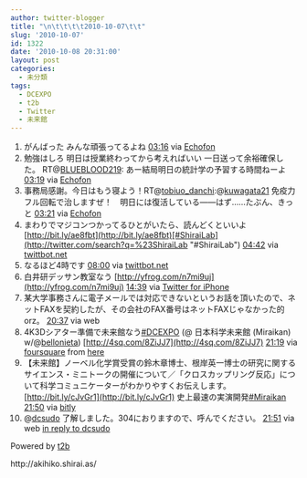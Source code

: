 ```yaml
---
author: twitter-blogger
title: "\n\t\t\t\t2010-10-07\t\t"
slug: '2010-10-07'
id: 1322
date: '2010-10-08 20:31:00'
layout: post
categories:
  - 未分類
tags:
  - DCEXPO
  - t2b
  - Twitter
  - 未来館
---
```


<div xmlns:georss="http://www.georss.org/georss">

1.  <span><span>がんばった みんな頑張ってるよね</span> <span>[<span>03:16</span>](http://twitter.com/o_ob/status/26652390965) <span>via [Echofon](http://www.echofon.com/)</span></span></span>
2.  <span><span>勉強はしろ 明日は授業終わってから考えればいい 一日送って余裕確保した。 RT@[BLUEBLOOD219](http://twitter.com/BLUEBLOOD219 "BLUEBLOOD219"): あー結局明日の統計学の予習する時間ねーよ</span> <span>[<span>03:19</span>](http://twitter.com/o_ob/status/26652631134) <span>via [Echofon](http://www.echofon.com/)</span></span></span>
3.  <span><span>事務局感謝。今日はもう寝よう！RT@[tobiuo_danchi](http://twitter.com/tobiuo_danchi "tobiuo_danchi"):@[kuwagata21](http://twitter.com/kuwagata21 "kuwagata21") 免疫力フル回転で治しますぜ！　明日には復活している――はず……たぶん、きっと</span> <span>[<span>03:21</span>](http://twitter.com/o_ob/status/26652770912) <span>via [Echofon](http://www.echofon.com/)</span></span></span>
4.  <span><span>まわりでマジコンつかってるひとがいたら、読んどくといいよ [http://bit.ly/ae8fbt](http://bit.ly/ae8fbt)[#ShiraiLab](http://twitter.com/search?q=%23ShiraiLab "#ShiraiLab")</span> <span>[<span>04:42</span>](http://twitter.com/o_ob/status/26659825025) <span>via [twittbot.net](http://twittbot.net/)</span></span></span>
5.  <span><span>なるほど4時です</span> <span>[<span>08:00</span>](http://twitter.com/o_ob/status/26676771910) <span>via [twittbot.net](http://twittbot.net/)</span></span></span>
6.  <span><span>白井研デッサン教室なう [http://yfrog.com/n7mi9uj](http://yfrog.com/n7mi9uj)</span> <span>[<span>14:39</span>](http://twitter.com/o_ob/status/26706052084) <span>via [Twitter for iPhone](http://twitter.com/)</span></span></span>
7.  <span><span>某大学事務さんに電子メールでは対応できないというお話を頂いたので、ネットFAXを契約したが、その会社のFAX番号はネットFAXじゃなかった的orz。</span> <span>[<span>20:37</span>](http://twitter.com/o_ob/status/26727574126) <span>via web</span></span></span>
8.  <span><span>4K3Dシアター準備で未来館なう[#DCEXPO](http://twitter.com/search?q=%23DCEXPO "#DCEXPO") (@ 日本科学未来館 (Miraikan) w/@[bellonieta](http://twitter.com/bellonieta "bellonieta")) [http://4sq.com/8ZiJJ7](http://4sq.com/8ZiJJ7)</span> <span>[<span>21:19</span>](http://twitter.com/o_ob/status/26729438970) <span>via [foursquare](http://foursquare.com)</span> from [here<span></span>](http://maps.google.com/maps?q=35.6193287,139.7765712)</span></span>
9.  <span><span>【未来館】ノーベル化学賞受賞の鈴木章博士、根岸英一博士の研究に関するサイエンス・ミニトークの開催について／「クロスカップリング反応」について科学コミュニケーターがわかりやすくお伝えします。 [http://bit.ly/cJvGr1](http://bit.ly/cJvGr1) 史上最速の実演開発[#Miraikan](http://twitter.com/search?q=%23Miraikan "#Miraikan")</span> <span>[<span>21:50</span>](http://twitter.com/o_ob/status/26730841590) <span>via [bitly](http://bit.ly)</span></span></span>
10.  <span><span>@[dcsudo](http://twitter.com/dcsudo "dcsudo") 了解しました。304におりますので、呼んでください。</span> <span>[<span>21:51</span>](http://twitter.com/o_ob/status/26730891645) <span>via web</span> [in reply to dcsudo](http://twitter.com/dcsudo/status/26729832616)</span></span>

</div>

Powered by [t2b](http://t2b.utilz.jp/)

<div>http://akihiko.shirai.as/</div>